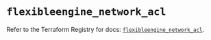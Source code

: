 # `flexibleengine_network_acl`

Refer to the Terraform Registry for docs: [`flexibleengine_network_acl`](https://registry.terraform.io/providers/flexibleenginecloud/flexibleengine/1.46.0/docs/resources/network_acl).
